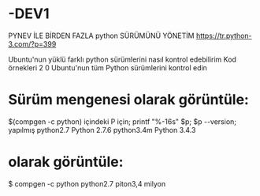 # -DEV1
PYNEV İLE BİRDEN FAZLA python SÜRÜMÜNÜ YÖNETİM
https://tr.python-3.com/?p=399

Ubuntu'nun yüklü farklı python sürümlerini nasıl kontrol edebilirim
Kod örnekleri
2
0
Ubuntu'nun tüm Python sürümlerini kontrol edin
# Sürüm mengenesi olarak görüntüle:
$(compgen -c python) içindeki P için; printf "%-16s" $p; $p --version; yapılmış
python2.7      Python 2.7.6
python3.4m     Python 3.4.3

# olarak görüntüle:
$ compgen -c python
python2.7
piton3,4 milyon
